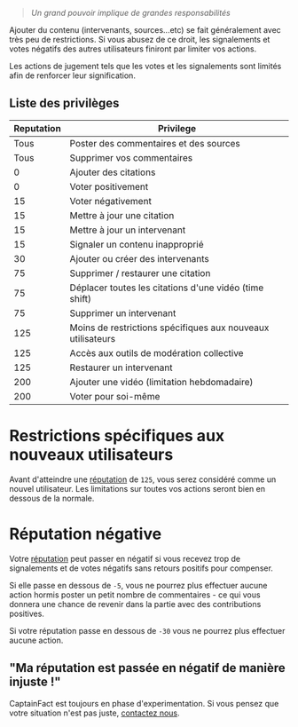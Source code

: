 > _Un grand pouvoir implique de grandes responsabilités_

Ajouter du contenu (intervenants, sources...etc) se fait généralement avec très
peu de restrictions. Si vous abusez de ce droit, les signalements et votes négatifs
des autres utilisateurs finiront par limiter vos actions.
 
Les actions de jugement tels que les votes et les signalements sont limités afin de
renforcer leur signification.

## Liste des privilèges

| Reputation | Privilege                                                  |
|------------|------------------------------------------------------------|
| Tous       | Poster des commentaires et des sources             
| Tous       | Supprimer vos commentaires         
| 0          | Ajouter des citations
| 0          | Voter positivement
| 15         | Voter négativement
| 15         | Mettre à jour une citation       
| 15         | Mettre à jour un intervenant     
| 15         | Signaler un contenu inapproprié                                       
| 30         | Ajouter ou créer des intervenants
| 75         | Supprimer / restaurer une citation
| 75         | Déplacer toutes les citations d'une vidéo (time shift)
| 75         | Supprimer un intervenant
| 125        | Moins de restrictions spécifiques aux nouveaux utilisateurs
| 125        | Accès aux outils de modération collective
| 125        | Restaurer un intervenant
| 200        | Ajouter une vidéo (limitation hebdomadaire)
| 200        | Voter pour soi-même

# Restrictions spécifiques aux nouveaux utilisateurs

Avant d'atteindre une [réputation](/help/reputation) de `125`, vous serez considéré comme un nouvel
utilisateur. Les limitations sur toutes vos actions seront bien en dessous de la normale.


# Réputation négative

Votre [réputation](/help/reputation) peut passer en négatif si vous recevez trop de signalements
et de votes négatifs sans retours positifs pour compenser.

Si elle passe en dessous de `-5`, vous ne pourrez plus effectuer aucune action hormis poster
un petit nombre de commentaires - ce qui vous donnera une chance de revenir dans la partie
avec des contributions positives.

Si votre réputation passe en dessous de `-30` vous ne pourrez plus effectuer aucune action.

## "Ma réputation est passée en négatif de manière injuste !"

CaptainFact est toujours en phase d'experimentation. Si vous pensez que votre situation
n'est pas juste, [contactez nous](/help/contact).